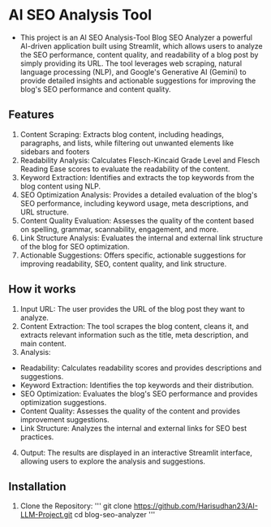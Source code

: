 # AI SEO Analysis Tool
- This project is an AI SEO Analysis-Tool Blog SEO Analyzer a powerful AI-driven application built using Streamlit, which allows users to analyze the SEO performance, content quality, and readability of a blog post by simply providing its URL. The tool leverages web scraping, natural language processing (NLP), and Google's Generative AI (Gemini) to provide detailed insights and actionable suggestions for improving the blog's SEO performance and content quality.

## Features
1. Content Scraping: Extracts blog content, including headings, paragraphs, and lists, while filtering out unwanted elements like sidebars and footers
2. Readability Analysis: Calculates Flesch-Kincaid Grade Level and Flesch Reading Ease scores to evaluate the readability of the content.
3. Keyword Extraction: Identifies and extracts the top keywords from the blog content using NLP.
4. SEO Optimization Analysis: Provides a detailed evaluation of the blog's SEO performance, including keyword usage, meta descriptions, and URL structure.
5. Content Quality Evaluation: Assesses the quality of the content based on spelling, grammar, scannability, engagement, and more.
6. Link Structure Analysis: Evaluates the internal and external link structure of the blog for SEO optimization.
7. Actionable Suggestions: Offers specific, actionable suggestions for improving readability, SEO, content quality, and link structure.

## How it works
1. Input URL: The user provides the URL of the blog post they want to analyze.
2. Content Extraction: The tool scrapes the blog content, cleans it, and extracts relevant information such as the title, meta description, and main content.
3. Analysis:
  - Readability: Calculates readability scores and provides descriptions and suggestions.
  - Keyword Extraction: Identifies the top keywords and their distribution.
  - SEO Optimization: Evaluates the blog's SEO performance and provides optimization suggestions.
  - Content Quality: Assesses the quality of the content and provides improvement suggestions.
  - Link Structure: Analyzes the internal and external links for SEO best practices.
4. Output: The results are displayed in an interactive Streamlit interface, allowing users to explore the analysis and suggestions.
## Installation
1. Clone the Repository:
'''
git clone https://github.com/Harisudhan23/AI-LLM-Project.git
cd blog-seo-analyzer 
'''
